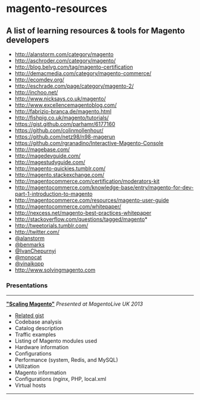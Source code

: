 magento-resources
=================

## A list of learning resources &amp; tools for Magento developers

 * http://alanstorm.com/category/magento
 * http://aschroder.com/category/magento/
 * http://blog.belvg.com/tag/magento-certification
 * http://demacmedia.com/category/magento-commerce/
 * http://ecomdev.org/
 * http://eschrade.com/page/category/magento-2/
 * http://inchoo.net/
 * http://www.nicksays.co.uk/magento/
 * http://www.excellencemagentoblog.com/
 * http://fabrizio-branca.de/magento.html
 * http://fishpig.co.uk/magento/tutorials/
 * https://gist.github.com/parhamr/6177160
 * https://github.com/colinmollenhour/
 * https://github.com/netz98/n98-magerun
 * https://github.com/rgranadino/Interactive-Magento-Console
 * http://magebase.com/
 * http://magedevguide.com/
 * http://magestudyguide.com/
 * http://magento-quickies.tumblr.com/
 * http://magento.stackexchange.com/
 * http://magentocommerce.com/certification/moderators-kit
 * http://magentocommerce.com/knowledge-base/entry/magento-for-dev-part-1-introduction-to-magento
 * http://magentocommerce.com/resources/magento-user-guide
 * http://magentocommerce.com/whitepaper/
 * http://nexcess.net/magento-best-practices-whitepaper
 * http://stackoverflow.com/questions/tagged/magento*
 * http://tweetorials.tumblr.com/
 * http://twitter.com/
  * [@alanstorm](http://twitter.com/alanstorm)
  * [@benmarks](http://twitter.com/benmarks)
  * [@IvanChepurnyi](http://twitter.com/IvanChepurnyi)
  * [@monocat](http://twitter.com/monocat)
  * [@vinaikopp](http://twitter.com/vinaikopp)
 * http://www.solvingmagento.com

### Presentations

---

**["Scaling Magento"](https://docs.google.com/a/copiousinc.com/presentation/d/1rHM7LOfzgfol6FEijLjlCpTBPaYJlMbI-WPpZL59Dng/edit)**
*Presented at MagentoLive UK 2013*
 * [Related gist](https://gist.github.com/parhamr/6177160)
 * Codebase analysis
 * Catalog description
 * Traffic examples
 * Listing of Magento modules used
 * Hardware information
  * Configurations
  * Performance (system, Redis, and MySQL)
  * Utilization
 * Magento information
  * Configurations (nginx, PHP, local.xml
  * Virtual hosts

---
   
